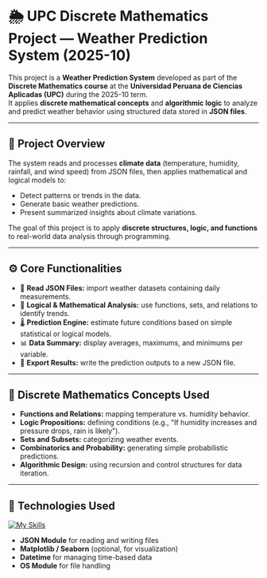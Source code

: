 # 🌦️ UPC Discrete Mathematics Project — Weather Prediction System (2025-10)

This project is a **Weather Prediction System** developed as part of the **Discrete Mathematics course** at the **Universidad Peruana de Ciencias Aplicadas (UPC)** during the 2025-10 term.  
It applies **discrete mathematical concepts** and **algorithmic logic** to analyze and predict weather behavior using structured data stored in **JSON files**.

---

## 🧠 Project Overview
The system reads and processes **climate data** (temperature, humidity, rainfall, and wind speed) from JSON files, then applies mathematical and logical models to:
- Detect patterns or trends in the data.  
- Generate basic weather predictions.  
- Present summarized insights about climate variations.

The goal of this project is to apply **discrete structures, logic, and functions** to real-world data analysis through programming.

---

## ⚙️ Core Functionalities
- 📂 **Read JSON Files:** import weather datasets containing daily measurements.  
- 🧮 **Logical & Mathematical Analysis:** use functions, sets, and relations to identify trends.  
- 🌡️ **Prediction Engine:** estimate future conditions based on simple statistical or logical models.  
- 📊 **Data Summary:** display averages, maximums, and minimums per variable.  
- 💾 **Export Results:** write the prediction outputs to a new JSON file.

---

## 🧩 Discrete Mathematics Concepts Used
- **Functions and Relations:** mapping temperature vs. humidity behavior.  
- **Logic Propositions:** defining conditions (e.g., "If humidity increases and pressure drops, rain is likely").  
- **Sets and Subsets:** categorizing weather events.  
- **Combinatorics and Probability:** generating simple probabilistic predictions.  
- **Algorithmic Design:** using recursion and control structures for data iteration.

---

## 🧰 Technologies Used
[![My Skills](https://skillicons.dev/icons?i=python)](https://skillicons.dev)
- **JSON Module** for reading and writing files  
- **Matplotlib / Seaborn** (optional, for visualization)  
- **Datetime** for managing time-based data  
- **OS Module** for file handling  

